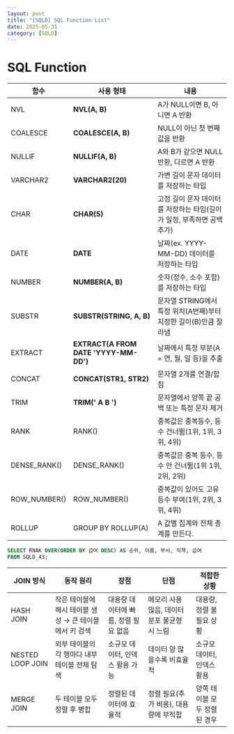 ```yaml
---
layout: post
title: "[SQLD] SQL Function List"
date: 2025-05-31
category: [SQLD]
---
```


# SQL Function

| 함수         | 사용 형태                             | 내용                                                                   |
| ------------ | ------------------------------------- | ---------------------------------------------------------------------- |
| NVL          | **NVL(A, B)**                         | A가 NULL이면 B, 아니면 A 반환                                          |
| COALESCE     | **COALESCE(A, B)**                    | NULL이 아닌 첫 번째 값을 반환                                          |
| NULLIF       | **NULLIF(A, B)**                      | A와 B가 같으면 NULL 반환, 다르면 A 반환                                |
| VARCHAR2     | **VARCHAR2(20)**                      | 가변 길이 문자 데이터를 저장하는 타입                                  |
| CHAR         | **CHAR(5)**                           | 고정 길이 문자 데이터를 저장하는 타입(길이가 일정, 부족하면 공백 추가) |
| DATE         | **DATE**                              | 날짜(ex. YYYY-MM-DD) 데이터를 저장하는 타입                            |
| NUMBER       | **NUMBER(A, B)**                      | 숫자(정수, 소수 포함)를 저장하는 타입                                  |
| SUBSTR       | **SUBSTR(STRING, A, B)**              | 문자열 STRING에서 특정 위치(A번째)부터 지정한 길이(B)만큼 잘라냄       |
| EXTRACT      | **EXTRACT(A FROM DATE 'YYYY-MM-DD')** | 날짜에서 특정 부분(A = 연, 월, 일 등)을 추출                           |
| CONCAT       | **CONCAT(STR1, STR2)**                | 문자열 2개를 연결/합침                                                 |
| TRIM         | **TRIM(' A B ')**                     | 문자열에서 양쪽 끝 공백 또는 특정 문자 제거                            |
| RANK         | RANK()                                | 중복값은 중복등수, 등수 건너뜀(1위, 1위, 3위, 4위)                     |
| DENSE_RANK() | DENSE_RANK()                          | 중복값은 중복 등수, 등수 안 건너뜀(1위 1위, 2위, 2위)                  |
| ROW_NUMBER() | ROW_NUMBER()                          | 중복값이 있어도 고유 등수 부여(1위, 2위, 3위, 4위)                     |
| ROLLUP       | GROUP BY ROLLUP(A)                    | A 값별 집계와 전체 총계를 만든다.                                      |

```sql
SELECT RNAK OVER(ORDER BY 급여 DESC) AS 순위, 이름, 부서, 직책, 급여
FROM SQLD_43;
```

| JOIN 방식        | 동작 원리                                              | 장점                                 | 단점                                         | 적합한 상황                  |
| ---------------- | ------------------------------------------------------ | ------------------------------------ | -------------------------------------------- | ---------------------------- |
| HASH JOIN        | 작은 테이블에 해시 테이블 생성 → 큰 테이블에서 키 검색 | 대용량 데이터에 빠름, 정렬 필요 없음 | 메모리 사용 많음, 데이터 분포 불균형 시 느림 | 대용량, 정렬 불필요 상황     |
| NESTED LOOP JOIN | 외부 테이블의 각 행마다 내부 테이블 전체 탐색          | 소규모 데이터, 인덱스 활용 가능      | 데이터 양 많을수록 비효율적                  | 소규모 데이터, 인덱스 활용   |
| MERGE JOIN       | 두 테이블 모두 정렬 후 병합                            | 정렬된 데이터에 효율적               | 정렬 필요(추가 비용), 대용량에 부적합        | 양쪽 테이블 모두 정렬된 경우 |
